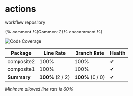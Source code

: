 # actions
workflow repository

[](Comment1)
{% comment %}Comment 2{% endcomment %}

<!---Coverage Report-->
![Code Coverage](https://img.shields.io/badge/Code%20Coverage-100%25-success?style=flat)

Package | Line Rate | Branch Rate | Health
-------- | --------- | ----------- | ------
composite2 | 100% | 100% | ✔
composite1 | 100% | 100% | ✔
**Summary** | **100%** (2 / 2) | **100%** (0 / 0) | ✔

_Minimum allowed line rate is 60%_
<!---Coverage Report END-->



